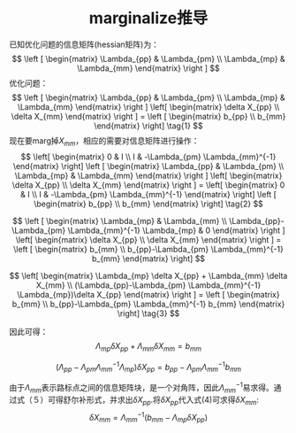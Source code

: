 # <center>marginalize推导</center>

已知优化问题的信息矩阵(hessian矩阵)为：
$$
\left [
\begin{matrix}
\Lambda_{pp} & \Lambda_{pm} \\
\Lambda_{mp} & \Lambda_{mm}
\end{matrix}
\right ]
$$
优化问题：
$$
\left [
\begin{matrix}
\Lambda_{pp} & \Lambda_{pm} \\
\Lambda_{mp} & \Lambda_{mm}
\end{matrix}
\right ] 
\left[
\begin{matrix}
\delta X_{pp} \\
\delta X_{mm}
\end{matrix}
\right ] = 
\left [
\begin{matrix}
b_{pp} \\
b_{mm}
\end{matrix}
\right] \tag{1}
$$
现在要marg掉$X_{mm}$，相应的需要对信息矩阵进行操作：
$$
\left[
\begin{matrix}
0 & I \\
I & -\Lambda_{pm} \Lambda_{mm}^{-1}
\end{matrix}
\right]
\left [
\begin{matrix}
\Lambda_{pp} & \Lambda_{pm} \\
\Lambda_{mp} & \Lambda_{mm}
\end{matrix}
\right ] 
\left[
\begin{matrix}
\delta X_{pp} \\
\delta X_{mm}
\end{matrix}
\right ] = 
\left[
\begin{matrix}
0 & I \\
I & -\Lambda_{pm} \Lambda_{mm}^{-1}
\end{matrix}
\right]
\left [
\begin{matrix}
b_{pp} \\
b_{mm}
\end{matrix}
\right] \tag{2}
$$

$$
\left [
\begin{matrix}
\Lambda_{mp} & \Lambda_{mm} \\
\Lambda_{pp}-\Lambda_{pm} \Lambda_{mm}^{-1} \Lambda_{mp} & 0
\end{matrix}
\right ] 
\left[
\begin{matrix}
\delta X_{pp} \\
\delta X_{mm}
\end{matrix}
\right ] = 
\left [
\begin{matrix}
b_{mm} \\
b_{pp}-\Lambda_{pm} \Lambda_{mm}^{-1} b_{mm}
\end{matrix}
\right] 
$$

$$
\left[
\begin{matrix}
\Lambda_{mp} \delta X_{pp} + \Lambda_{mm} \delta X_{mm} \\
(\Lambda_{pp}-\Lambda_{pm} \Lambda_{mm}^{-1} \Lambda_{mp})\delta X_{pp} 
\end{matrix}
\right ] = 
\left [
\begin{matrix}
b_{mm} \\
b_{pp}-\Lambda_{pm} \Lambda_{mm}^{-1} b_{mm}
\end{matrix}
\right] \tag{3}
$$

因此可得：
$$
\Lambda_{mp} \delta X_{pp} + \Lambda_{mm} \delta X_{mm}  =  b_{mm} \tag{4}
$$

$$
(\Lambda_{pp}-\Lambda_{pm} \Lambda_{mm}^{-1} \Lambda_{mp})\delta X_{pp} = b_{pp}-\Lambda_{pm} \Lambda_{mm}^{-1} b_{mm} \tag{5}
$$

由于$\Lambda_{mm}$表示路标点之间的信息矩阵块，是一个对角阵，因此$\Lambda_{mm}^{-1}$易求得。通过式（５）可得舒尔补形式，并求出$\delta X_{pp}$.将$\delta X_{pp}$代入式(4)可求得$\delta X_{mm}$:
$$
\delta X_{mm} = \Lambda_{mm}^{-1} (b_{mm}-\Lambda_{mp} \delta X_{pp}) \tag{6}
$$
